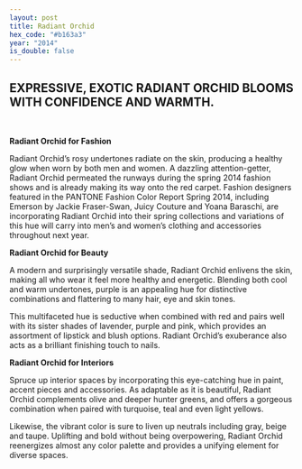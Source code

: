 ```yaml
---
layout: post
title: Radiant Orchid
hex_code: "#b163a3"
year: "2014"
is_double: false
---
```

## EXPRESSIVE, EXOTIC RADIANT ORCHID BLOOMS WITH CONFIDENCE AND WARMTH.

 

**Radiant Orchid for Fashion**

Radiant Orchid’s rosy undertones radiate on the skin, producing a healthy glow when worn by both men and women. A dazzling attention-getter, Radiant Orchid permeated the runways during the spring 2014 fashion shows and is already making its way onto the red carpet. Fashion designers featured in the PANTONE Fashion Color Report Spring 2014, including Emerson by Jackie Fraser-Swan, Juicy Couture and Yoana Baraschi, are incorporating Radiant Orchid into their spring collections and variations of this hue will carry into men’s and women’s clothing and accessories throughout next year.

**Radiant Orchid for Beauty**

A modern and surprisingly versatile shade, Radiant Orchid enlivens the skin, making all who wear it feel more healthy and energetic. Blending both cool and warm undertones, purple is an appealing hue for distinctive combinations and flattering to many hair, eye and skin tones.

This multifaceted hue is seductive when combined with red and pairs well with its sister shades of lavender, purple and pink, which provides an assortment of lipstick and blush options. Radiant Orchid’s exuberance also acts as a brilliant finishing touch to nails.

**Radiant Orchid for Interiors**

Spruce up interior spaces by incorporating this eye-catching hue in paint, accent pieces and accessories. As adaptable as it is beautiful, Radiant Orchid complements olive and deeper hunter greens, and offers a gorgeous combination when paired with turquoise, teal and even light yellows.

Likewise, the vibrant color is sure to liven up neutrals including gray, beige and taupe. Uplifting and bold without being overpowering, Radiant Orchid reenergizes almost any color palette and provides a unifying element for diverse spaces.
